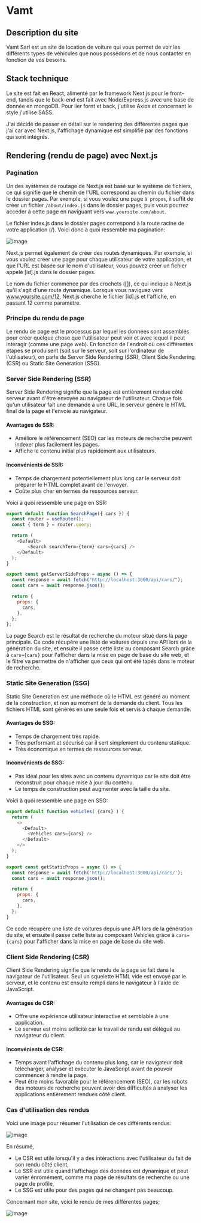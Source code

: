 # Vamt

## Description du site

Vamt Sarl est un site de location de voiture qui vous permet de voir les différents types de véhicules que nous possédons et de nous contacter en fonction de vos besoins.

## Stack technique

Le site est fait en React, alimenté par le framework Next.js pour le front-end, tandis que le back-end est fait avec Node/Express.js avec une base de donnée en mongoDB. Pour lier fornt et back, j'utilise Axios et concernant le style j'utilise SASS.

J'ai décidé de passer en détail sur le rendering des différentes pages que j'ai car avec Next.js, l'affichage dynamique est simplifié par des fonctions qui sont intégrés.

## Rendering (rendu de page) avec Next.js

### Pagination

Un des systèmes de routage de Next.js est basé sur le système de fichiers, ce qui signifie que le chemin de l'URL correspond au chemin du fichier dans le dossier pages. 
Par exemple, si vous voulez une page ```à propos```, il suffit de créer un fichier ```/about/index.js``` dans le dossier pages, puis vous pourrez accéder à cette page en naviguant vers ```www.yoursite.com/about```.

Le fichier index.js dans le dossier pages correspond à la route racine de votre application (/). Voici donc à quoi ressemble ma pagination:

![image](https://github.com/raparisonbryan/Vamt/assets/90842784/a1e89f94-a00d-4d82-bc20-106c95869a1a)

Next.js permet également de créer des routes dynamiques. Par exemple, si vous voulez créer une page pour chaque utilisateur de votre application, et que l'URL est basée sur le nom d'utilisateur, vous pouvez créer un fichier appelé [id].js dans le dossier pages.

Le nom du fichier commence par des crochets ([]), ce qui indique à Next.js qu'il s'agit d'une route dynamique. Lorsque vous naviguez vers www.yoursite.com/12, Next.js cherche le fichier [id].js et l'affiche, en passant 12 comme paramètre.

### Principe du rendu de page 

Le rendu de page est le processus par lequel les données sont assemblés pour créer quelque chose que l'utilisateur peut voir et avec lequel il peut interagir (comme une page web).
En fonction de l'endroit où ces différentes étapes se produisent (soit sur le serveur, soit sur l'ordinateur de l'utilisateur), on parle de Server Side Rendering (SSR), Client Side Rendering (CSR) ou Static Site Generation (SSG).

### Server Side Rendering (SSR)

Server Side Rendering signifie que la page est entièrement rendue côté serveur avant d'être envoyée au navigateur de l'utilisateur. Chaque fois qu'un utilisateur fait une demande à une URL, le serveur génère le HTML final de la page et l'envoie au navigateur.

#### Avantages de SSR:

- Améliore le référencement (SEO) car les moteurs de recherche peuvent indexer plus facilement les pages.
- Affiche le contenu initial plus rapidement aux utilisateurs.

#### Inconvénients de SSR:

- Temps de chargement potentiellement plus long car le serveur doit préparer le HTML complet avant de l'envoyer.
- Coûte plus cher en termes de ressources serveur.

Voici à quoi ressemble une page en SSR:

```Javascript
export default function SearchPage({ cars }) {
  const router = useRouter();
  const { term } = router.query;

  return (
    <Default>
        <Search searchTerm={term} cars={cars} />
    </Default>
  );
}

export const getServerSideProps = async () => {
  const response = await fetch("http://localhost:3000/api/cars/");
  const cars = await response.json();

  return {
    props: {
      cars,
    },
  };
};
```
La page Search est le résultat de recherche du moteur situé dans la page principale. Ce code récupère une liste de voitures depuis une API lors de la génération du site, et ensuite il passe cette liste au composant Search grâce à ```cars={cars}``` pour l'afficher dans la mise en page de base du site web, et le filtre va permettre de n'afficher que ceux qui ont été tapés dans le moteur de recherche.

### Static Site Generation (SSG)

Static Site Generation est une méthode où le HTML est généré au moment de la construction, et non au moment de la demande du client. Tous les fichiers HTML sont générés en une seule fois et servis à chaque demande.

#### Avantages de SSG:

- Temps de chargement très rapide.
- Très performant et sécurisé car il sert simplement du contenu statique.
- Très économique en termes de ressources serveur.
  
#### Inconvénients de SSG:

- Pas idéal pour les sites avec un contenu dynamique car le site doit être reconstruit pour chaque mise à jour du contenu.
- Le temps de construction peut augmenter avec la taille du site.

Voici à quoi ressemble une page en SSG:

```Javascript
export default function vehicles( {cars} ) {
  return (
    <>
      <Default>
        <Vehicles cars={cars} />
      </Default>
    </>
  );
}

export const getStaticProps = async () => {
  const response = await fetch('http://localhost:3000/api/cars/');
  const cars = await response.json();

  return {
    props: {
      cars,
    },
  };
}
```
Ce code récupère une liste de voitures depuis une API lors de la génération du site, et ensuite il passe cette liste au composant Vehicles grâce à ```cars={cars}``` pour l'afficher dans la mise en page de base du site web.

### Client Side Rendering (CSR)

Client Side Rendering signifie que le rendu de la page se fait dans le navigateur de l'utilisateur. Seul un squelette HTML vide est envoyé par le serveur, et le contenu est ensuite rempli dans le navigateur à l'aide de JavaScript.

#### Avantages de CSR:

- Offre une expérience utilisateur interactive et semblable à une application.
- Le serveur est moins sollicité car le travail de rendu est délégué au navigateur du client.
  
#### Inconvénients de CSR:

- Temps avant l'affichage du contenu plus long, car le navigateur doit télécharger, analyser et exécuter le JavaScript avant de pouvoir commencer à rendre la page.
- Peut être moins favorable pour le référencement (SEO), car les robots des moteurs de recherche peuvent avoir des difficultés à analyser les applications entièrement rendues côté client.

### Cas d'utilisation des rendus

Voici une image pour résumer l'utilisation de ces différents rendus:

![image](https://github.com/raparisonbryan/Vamt/assets/90842784/ac2c7a98-2091-4eaf-a848-3e928c64ae58)

En résumé,
- Le CSR est utile lorsqu'il y a des intéractions avec l'utilisateur du fait de son rendu côté client,
- Le SSR est utile quand l'affichage des données est dynamique et peut varier énromément, comme ma page de résultats de recherche ou une page de profile,
- Le SSG est utile pour des pages qui ne changent pas beaucoup.

Concernant mon site, voici le rendu de mes différentes pages;

![image](https://github.com/raparisonbryan/Vamt/assets/90842784/ce13b0ed-b789-4825-b1b4-42b0ba6de453)

